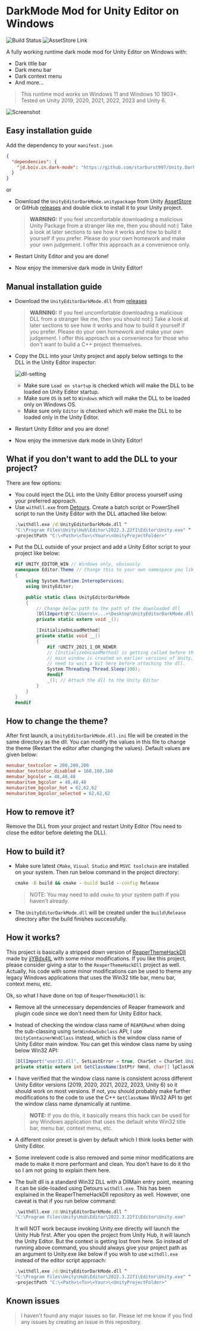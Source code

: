 # DarkMode Mod for Unity Editor on Windows
 <a style="text-decoration:none" href="https://github.com/0x7c13/UnityEditor-DarkMode/actions/workflows/ci.yml"><img src="https://img.shields.io/github/actions/workflow/status/0x7c13/UnityEditor-DarkMode/ci.yml?style=flat-square" alt="Build Status" /></a>
<a style="text-decoration:none" href="https://assetstore.unity.com/packages/slug/281842">
<img src="https://img.shields.io/badge/Unity%20AssetStore-Download-orange.svg?style=flat-square" alt="AssetStore Link" />
</a>

A fully working runtime dark mode mod for Unity Editor on Windows with:
- Dark title bar
- Dark menu bar
- Dark context menu
- And more...

> This runtime mod works on Windows 11 and Windows 10 1903+. Tested on Unity 2019, 2020, 2021, 2022, 2023 and Unity 6.

![Screenshot](Source~/screenshot.jpg?raw=true)

## Easy installation guide

Add the dependency to your `manifest.json`

```json
{
  "dependencies": {
    "jd.boiv.in.dark-mode": "https://github.com/starburst997/Unity.DarkMode.git"
  }
}
```

or

- Download the `UnityEditorDarkMode.unitypackage` from Unity [AssetStore](https://assetstore.unity.com/packages/slug/281842) or GitHub [releases](https://github.com/0x7c13/UnityEditor-DarkMode/releases) and double click to install it to your Unity project.

  > **WARNING:** If you feel uncomfortable downloading a malicious Unity Package from a stranger like me, then you should not:) Take a look at later sections to see how it works and how to build it yourself if you prefer. Please do your own homework and make your own judgement. I offer this approach as a convenience only.
- Restart Unity Editor and you are done!
- Now enjoy the immersive dark mode in Unity Editor!

## Manual installation guide
- Download the `UnityEditorDarkMode.dll` from [releases](https://github.com/0x7c13/UnityEditor-DarkMode/releases)

  > **WARNING:** If you feel uncomfortable downloading a malicious DLL from a stranger like me, then you should not:) Take a look at later sections to see how it works and how to build it yourself if you prefer. Please do your own homework and make your own judgement. I offer this approach as a convenience for those who don't want to build a C++ project themselves.
- Copy the DLL into your Unity project and apply below settings to the DLL in the Unity Editor inspector:

    ![dll-setting](Source~/screenshot-dll-setting.png?raw=true)
    
  - Make sure `Load on startup` is checked which will make the DLL to be loaded on Unity Editor startup.
  - Make sure `OS` is set to `Windows` which will make the DLL to be loaded only on Windows OS.
  - Make sure only `Editor` is checked which will make the DLL to be loaded only in the Unity Editor.

- Restart Unity Editor and you are done!
- Now enjoy the immersive dark mode in Unity Editor!

## What if you don't want to add the DLL to your project?
There are few options:
- You could inject the DLL into the Unity Editor process yourself using your preferred approach.
- Use `withdll.exe` from [Detours](https://github.com/microsoft/Detours). Create a batch script or PowerShell script to run the Unity Editor with the DLL attached like below:
    ```cmd
    .\withdll.exe /d:UnityEditorDarkMode.dll ^
    "C:\Program Files\Unity\Hub\Editor\2022.3.22f1\Editor\Unity.exe" ^
    -projectPath "C:\<Path>\<To>\<Your>\<UnityProjectFolder>"
    ```
- Put the DLL outside of your project and add a Unity Editor script to your project like below:
    ```C#
    #if UNITY_EDITOR_WIN // Windows only, obviously
    namespace Editor.Theme // Change this to your own namespace you like or simply remove it
    {
        using System.Runtime.InteropServices;
        using UnityEditor;

        public static class UnityEditorDarkMode
        {
            // Change below path to the path of the downloaded dll
            [DllImport(@"C:\Users\<...>\Desktop\UnityEditorDarkMode.dll", EntryPoint = "DllMain")]
            private static extern void _();

            [InitializeOnLoadMethod]
            private static void __()
            {
                #if !UNITY_2021_1_OR_NEWER
                // [InitializeOnLoadMethod] is getting called before the editor
                // main window is created on earlier versions of Unity, so we
                // need to wait a bit here before attaching the dll.
                System.Threading.Thread.Sleep(100);
                #endif
                _(); // Attach the dll to the Unity Editor
            }
        }
    }
    #endif
    ```

## How to change the theme?
After first launch, a `UnityEditorDarkMode.dll.ini` file will be created in the same directory as the dll. You can modify the values in this file to change the theme (Restart the editor after changing the values). Default values are given below:
```ini
menubar_textcolor = 200,200,200
menubar_textcolor_disabled = 160,160,160
menubar_bgcolor = 48,48,48
menubaritem_bgcolor = 48,48,48
menubaritem_bgcolor_hot = 62,62,62
menubaritem_bgcolor_selected = 62,62,62
```

## How to remove it?
Remove the DLL from your project and restart Unity Editor (You need to close the editor before deleting the DLL).

## How to build it?
- Make sure latest `CMake`, `Visual Studio` and `MSVC toolchain` are installed on your system. Then run below command in the project directory:

    ```cmd
    cmake -B build && cmake --build build --config Release
    ```
    > NOTE: You may need to add `cmake` to your system path if you haven't already.

- The `UnityEditorDarkMode.dll` will be created under the `build\Release` directory after the build finishes successfully.

## How it works?
This project is basically a stripped down version of [ReaperThemeHackDll](https://github.com/jjYBdx4IL/ReaperThemeHackDll) made by [jjYBdx4IL](https://github.com/jjYBdx4IL) with some minor modifications. If you like this project, please consider giving a star to the `ReaperThemeHackDll` project as well. Actually, his code with some minor modifications can be used to theme any legacy Windows applications that uses the Win32 title bar, menu bar, context menu, etc.

Ok, so what I have done on top of `ReaperThemeHackDll` is:
- Remove all the unnecessary dependencies of Reaper framework and plugin code since we don't need them for Unity Editor hack.
- Instead of checking the window class name of `REAPERwnd` when doing the sub-classing using `SetWindowSubclass` API, I use `UnityContainerWndClass` instead, which is the window class name of Unity Editor main window. You can get this window class name by using below Win32 API:
    ```C#
    [DllImport("user32.dll", SetLastError = true, CharSet = CharSet.Unicode)]
    private static extern int GetClassName(IntPtr hWnd, char[] lpClassName, int nMaxCount);
    ```
- I have verified that the window class name is consistent across different Unity Editor versions (2019, 2020, 2021, 2022, 2023, Unity 6) so it should work on most versions. If not, you should probably make further modifications to the code to use the C++ `GetClassName` Win32 API to get the window class name dynamically at runtime.

  > **NOTE:** If you do this, it basically means this hack can be used for any Windows application that uses the default white Win32 title bar, menu bar, context menu, etc.
- A different color preset is given by default which I think looks better with Unity Editor.
- Some inrelevent code is also removed and some minor modifications are made to make it more performant and clean. You don't have to do it tho so I am not going to explain them here.
- The built dll is a standard Win32 DLL with a DllMain entry point, meaning it can be side-loaded using Detours `withdll.exe`. This has been explained in the ReaperThemeHackDll repository as well. However, one caveat is that if you run below command:
    ```cmd
    .\withdll.exe /d:UnityEditorDarkMode.dll ^
    "C:\Program Files\Unity\Hub\Editor\2022.3.22f1\Editor\Unity.exe"
    ```
    It will NOT work because invoking Unity.exe directly will launch the Unity Hub first. After you open the project from Unity Hub, it will launch the Unity Editor. But the context is getting lost from here. So instead of running above command, you should always give your project path as an argument to Unity.exe like below if you wish to use `withdll.exe` instead of the editor script approach:
    ```cmd
    .\withdll.exe /d:UnityEditorDarkMode.dll ^
    "C:\Program Files\Unity\Hub\Editor\2022.3.22f1\Editor\Unity.exe" ^
    -projectPath "C:\<Path>\<To>\<Your>\<UnityProjectFolder>"
    ```

## Known issues
> I haven't found any major issues so far. Please let me know if you find any issues by creating an issue in this repository. 
